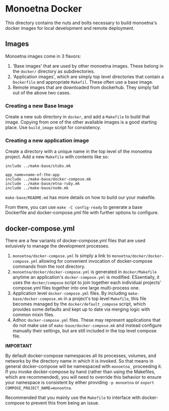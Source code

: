 # Monoetna Docker

This directory contains the nuts and bolts necessary to build monoetna's docker images for local
development and remote deployment.


## Images

Monoetna images come in 3 flavors:

1. 'Base images' that are used by other monoetna images.  These belong in the `docker/` directory as subdirectories.
2. 'Application images', which are simply top level directories that contain a `Dockerfile` and appropriate `Makefil`.  These often use a base image.
2.  Remote images that are downloaded from dockerhub.   They simply fall out of the above two cases.

### Creating a new Base Image

Create a new sub directory in `docker`, and add a `Makefile` to build that image.
Copying from one of the other available images is a good starting place.  Use `build_image` script for consistency.

### Creating a new application image

Create a directory with a unique name in the top level of the monoetna project.
Add a new `Makefile` with contents like so:

```
include ../make-base/stubs.mk

app_name=name-of-the-app
include ../make-base/docker-compose.mk
include ../make-base/etna-ruby.mk
include ../make-base/node.mk
```

`make-base/README.md` has more details on how to build our your makefile.

From there, you can use `make -C config-ready` to generate a base Dockerfile and docker-compose.yml file with
further options to configure.

## docker-compose.yml

There are a few variants of docker-compose.yml files that are used exlusively to manage the development
processes.

1. `monoetna/docker-compose.yml` Is simply a link to `monoetna/docker/docker-compose.yml` allowing for convenient 
    invocation of docker-compose commands from the root directory.
2. `monoetna/docker/docker-compose.yml` is generated in `docker/Makefile` anytime an application's
    `docker-compose.yml` is modified.  ESsentially, it uses the `docker/compose` script to join together each
    individual projects' compose.yml files together into one large multi-process one.
3. Application level `docker-compose.yml` files.  By including `make-base/docker-compose.mk` in a project's
    top level `Makefile`, this file becomes managed by the `docker/default_compose` script, which provides some
    defaults and kept up to date via merging logic with common mixin files.
4. Adhoc `docker-compose.yml` files.  These may represent applications that do not make use of `make-base/docker-compose.mk`
    and instead configure manually their settings, but are still included in the top level compose file.
    
**IMPORTANT**

By default docker-compose namespaces all its processes, volumes, and networks by the directory name in which
it is invoked.  So that means in general docker-compose will be namespaced with `monoetna_` proceeding it.
If you invoke docker-compose by hand (rather than using the Makefiles, which are recommended), you will need
to override this behavior to ensure your namespace is consistent by either providing `-p monoetna` or `export COMPOSE_PROJECT_NAME=monoetna`.

Recommended that you mainly use the `Makefile` to interface with docker-compose to prevent this from being an issue.

